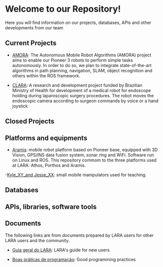 # Welcome to our Repository!

Here you will find information on our projects, databases, APIs and other developments from our team

## Current Projects 

- [AMORA](https://github.com/lara-unb/amora): The Autonomous Mobile Robot Algorithms (AMORA) project aims to enable our Pioneer 3 robots to perform simple tasks autonomously. In order to do so, we plan to integrate state-of-the-art algorithms in path planning, navigation, SLAM, object recognition and others within the ROS framework.

- [CLARA](https://github.com/lara-unb/CLARA): A research and development project funded by Brazilian Ministry of Health for development of a medical robot for endoscope holding during laparoscopic surgery procedures. The robot moves the endoscopic camera according to surgeon commands by voice or a hand joystick

## Closed Projects 

## Platforms and equipments

- [Aramis](https://github.com/lara-unb/aramis): mobile robot platform based on Pioneer base, equipped with 3D Vision, GPS/INS data fusion system, sonar ring and WiFi. Software run on Linux and ROS. This repository commom to the three platforms used at LARA: Athos, Porthos and Aramis.

-[Kyle_XY_and Jesse_XX](https://github.com/lara-unb/Kyle_XY_Jesse_XX): small mobile manipulators used for teaching. 

## Databases

## APIs, libraries, software tools 

## Documents

The following links are from documents prepared by LARA users for other LARA users and the community. 

- [Guia geral do LARA](https://github.com/lara-unb/Guia-geral-do-LARA): LARA's guide for new users.

- [Boas práticas de programação](https://lara-unb.github.io/dicas-programacao/): Good programming practices

